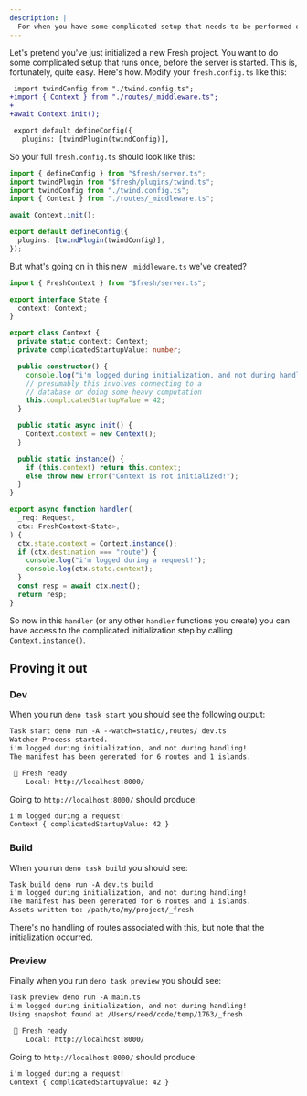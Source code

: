 ```yaml
---
description: |
  For when you have some complicated setup that needs to be performed once.
---
```


Let's pretend you've just initialized a new Fresh project. You want to do some
complicated setup that runs once, before the server is started. This is,
fortunately, quite easy. Here's how. Modify your `fresh.config.ts` like this:

```diff fresh.config.ts
 import twindConfig from "./twind.config.ts";
+import { Context } from "./routes/_middleware.ts";
+
+await Context.init();

 export default defineConfig({
   plugins: [twindPlugin(twindConfig)],
```

So your full `fresh.config.ts` should look like this:

```ts fresh.config.ts
import { defineConfig } from "$fresh/server.ts";
import twindPlugin from "$fresh/plugins/twind.ts";
import twindConfig from "./twind.config.ts";
import { Context } from "./routes/_middleware.ts";

await Context.init();

export default defineConfig({
  plugins: [twindPlugin(twindConfig)],
});
```

But what's going on in this new `_middleware.ts` we've created?

```ts routes/_middleware.ts
import { FreshContext } from "$fresh/server.ts";

export interface State {
  context: Context;
}

export class Context {
  private static context: Context;
  private complicatedStartupValue: number;

  public constructor() {
    console.log("i'm logged during initialization, and not during handling!");
    // presumably this involves connecting to a
    // database or doing some heavy computation
    this.complicatedStartupValue = 42;
  }

  public static async init() {
    Context.context = new Context();
  }

  public static instance() {
    if (this.context) return this.context;
    else throw new Error("Context is not initialized!");
  }
}

export async function handler(
  _req: Request,
  ctx: FreshContext<State>,
) {
  ctx.state.context = Context.instance();
  if (ctx.destination === "route") {
    console.log("i'm logged during a request!");
    console.log(ctx.state.context);
  }
  const resp = await ctx.next();
  return resp;
}
```

So now in this `handler` (or any other `handler` functions you create) you can
have access to the complicated initialization step by calling
`Context.instance()`.

## Proving it out

### Dev

When you run `deno task start` you should see the following output:

```txt Terminal output
Task start deno run -A --watch=static/,routes/ dev.ts
Watcher Process started.
i'm logged during initialization, and not during handling!
The manifest has been generated for 6 routes and 1 islands.

 🍋 Fresh ready
    Local: http://localhost:8000/
```

Going to `http://localhost:8000/` should produce:

```txt Terminal output
i'm logged during a request!
Context { complicatedStartupValue: 42 }
```

### Build

When you run `deno task build` you should see:

```txt Terminal output
Task build deno run -A dev.ts build
i'm logged during initialization, and not during handling!
The manifest has been generated for 6 routes and 1 islands.
Assets written to: /path/to/my/project/_fresh
```

There's no handling of routes associated with this, but note that the
initialization occurred.

### Preview

Finally when you run `deno task preview` you should see:

```txt Terminal output
Task preview deno run -A main.ts
i'm logged during initialization, and not during handling!
Using snapshot found at /Users/reed/code/temp/1763/_fresh

 🍋 Fresh ready
    Local: http://localhost:8000/
```

Going to `http://localhost:8000/` should produce:

```txt Terminal output
i'm logged during a request!
Context { complicatedStartupValue: 42 }
```
